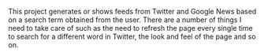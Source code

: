 This project generates or shows feeds from Twitter and Google News based on a search term obtained from the user. There are a number of things I need to take care of such as the need to refresh the page every single time to search for a different word in Twitter, the look and feel of the page and so on.